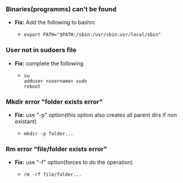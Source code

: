 ### Binaries(programms) can't be found
* **Fix:** Add the following to bashrc
    *   ```
        export PATH="$PATH:/sbin:/usr/sbin:usr/local/sbin"
        ```

### User not in sudoers file
* **Fix:** complete the following
    *   ```
        su
        adduser <username> sudo
        reboot
        ```

### Mkdir error "folder exists error"
* **Fix:** use "-p" option(this option also creates all parent dirs if non existant)
    *   ```
        mkdir -p folder...
        ```

### Rm error "file/folder exists error"
* **Fix:** use "-f" option(forces to do the operation)
    *   ```
        rm -rf file/folder...
        ```
